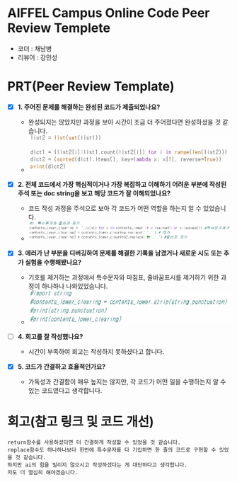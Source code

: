 # AIFFEL Campus Online Code Peer Review Templete
- 코더 : 채남병
- 리뷰어 : 강민성


# PRT(Peer Review Template)
- [x]  **1. 주어진 문제를 해결하는 완성된 코드가 제출되었나요?**
    - 완성되지는 않았지만 과정을 보아 시간이 조금 더 주어졌다면 완성하셨을 것 같습니다.
    - ![핵심코드](./quest0201.png)

- [x]  **2. 전체 코드에서 가장 핵심적이거나 가장 복잡하고 이해하기 어려운 부분에 작성된 
주석 또는 doc string을 보고 해당 코드가 잘 이해되었나요?**
    - 코드 작성 과정을 주석으로 보아 각 코드가 어떤 역할을 하는지 알 수 있었습니다.
    - ![주석](./quest0203.png)

- [x]  **3. 에러가 난 부분을 디버깅하여 문제를 해결한 기록을 남겼거나
새로운 시도 또는 추가 실험을 수행해봤나요?**
    - 기호를 제거하는 과정에서 특수문자와 마침표, 줄바꿈표시를 제거하기 위한 과정이 하나하나 나와있었습니다.
    - ![시도](./quest0202.png)
        
- [ ]  **4. 회고를 잘 작성했나요?**
    - 시간이 부족하여 회고는 작성하지 못하셨다고 합니다.
        
- [x]  **5. 코드가 간결하고 효율적인가요?**
    - 가독성과 간결함이 매우 높지는 않지만, 각 코드가 어떤 일을 수행하는지 알 수 있는 코드였다고 생각합니다.

# 회고(참고 링크 및 코드 개선)
```
return함수를 사용하셨다면 더 간결하게 작성할 수 있었을 것 같습니다.
replace함수도 하나하나보다 한번에 특수문자를 다 기입하면 한 줄의 코드로 구현할 수 있었을 것 같습니다.
하지만 ai의 힘을 빌리지 않으시고 작성하셨다는 게 대단하다고 생각합니다.
저도 더 열심히 해야겠습니다.
```
